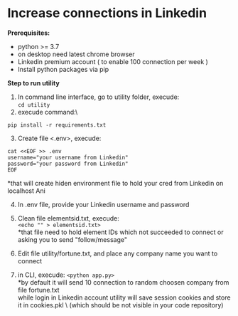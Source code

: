 # Increase connections in Linkedin

**Prerequisites:**
- python >= 3.7
- on desktop need latest chrome browser
- Linkedin premium account ( to enable 100 connection per week )
- Install python packages via pip

**Step to run utility**

1. In command line interface, go to utility folder, execude:\
```cd utility```
2. execude command:\
```
pip install -r requirements.txt
```

3. Create file <.env>, execude:
```
cat <<EOF >> .env
username="your username from Linkedin"
password="your password from Linkedin"
EOF 
```
  *that will create hiden environment file to hold your cred from Linkedin on localhost
Ani

4. In .env file, provide your Linkedin username and password


5. Clean file elementsid.txt, execude:\
  ```<echo "" > elementsid.txt>```
  \
  *that file need to hold element IDs which not succeeded to connect or asking you to send "follow/message"


6. Edit file utility/fortune.txt, and place any company name you want to connect  


7. in CLI, execude:
   ```<python app.py>```
   \
   *by default it will send 10 connection to random choosen company from file fortune.txt\
   while login in Linkedin account utility will save session cookies and store it in cookies.pkl \ (which should be not visible in your code repository) 